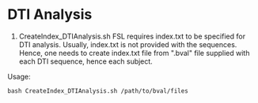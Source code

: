 # DTI Analysis

1. CreateIndex_DTIAnalysis.sh 
FSL requires index.txt to be specified for DTI analysis. Usually, index.txt is not provided with the sequences. Hence, one needs to create index.txt file from ".bval" file supplied with each DTI sequence, hence each subject.

Usage:
```
bash CreateIndex_DTIAnalysis.sh /path/to/bval/files
```
